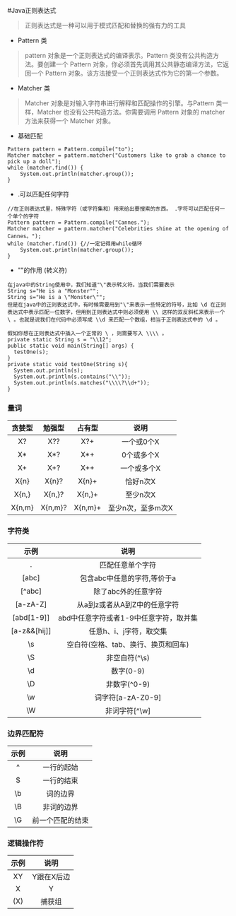 #Java正则表达式
> 正则表达式是一种可以用于模式匹配和替换的强有力的工具

+ Pattern 类
> pattern 对象是一个正则表达式的编译表示。Pattern 类没有公共构造方法。要创建一个 Pattern 对象，你必须首先调用其公共静态编译方法，它返回一个 Pattern 对象。该方法接受一个正则表达式作为它的第一个参数。

+ Matcher 类
> Matcher 对象是对输入字符串进行解释和匹配操作的引擎。与Pattern 类一样，Matcher 也没有公共构造方法。你需要调用 Pattern 对象的 matcher 方法来获得一个 Matcher 对象。

+ 基础匹配
```
Pattern pattern = Pattern.compile("to");
Matcher matcher = pattern.matcher("Customers like to grab a chance to pick up a doll");
while (matcher.find()) {
    System.out.println(matcher.group());
}
```
+ .可以匹配任何字符
```
//在正则表达式里，特殊字符（或字符集和）用来给出要搜索的东西。 .字符可以匹配任何一个单个的字符
Pattern pattern = Pattern.compile("Cannes.");
Matcher matcher = pattern.matcher("Celebrities shine at the opening of Cannes。");
while (matcher.find()) {//一定记得用while循环
    System.out.println(matcher.group());
}
```

+ "\"的作用 (转义符)
```
在java中的String使用中，我们知道"\"表示转义符。当我们需要表示
String s="He is a "Monster"";
String s="He is a \"Monster\"";
但是在java中的正则表达式中，有时候需要用到"\"来表示一些特定的符号，比如 \d 在正则表达式中表示匹配一位数字，但用到正则表达式中则必须使用 \\ 这样的双反斜杠来表示一个 \ 。也就是说我们在代码中必须写成 \\d 来匹配一个数组，相当于正则表达式中的 \d 。

假如你想在正则表达式中插入一个正常的 \ ，则需要写入 \\\\ 。
private static String s = "\\12";
public static void main(String[] args) {
  testOne(s);
}
private static void testOne(String s){
  System.out.println(s);
  System.out.println(s.contains("\\"));
  System.out.println(s.matches("\\\\?\\d+"));
}
```
### 量词

| 贪婪型       |     勉强型    |     占有型     |         说明         |
|    :-----:  |     :----:   |     :----:   |        :----:       |
|      X?     |      X??     |      X?+     |     一个或0个X        |
|      X*     |      X*?     |      X*+     |     0个或多个X        |
|      X+     |      X+?     |      X++     |     一个或多个X       |
|      X{n}   |      X{n}?   |      X{n}+   |     恰好n次X         |
|      X{n,}  |      X{n,}?  |      X{n,}+  |     至少n次X         |
|      X{n,m} |      X{n,m}? |      X{n,m}+ |     至少n次，至多m次X  |

### 字符类
|     示例       |                  说明            |
|      :-----:  |               :----:            |
|      .        |          匹配任意单个字符          |
|     [abc]     |   包含abc中任意的字符,等价于a        |
|     [^abc]    |   除了abc外的任意字符              |
|   [a-zA-Z]    |   从a到z或者从A到Z中的任意字符       |
|   [abd[1-9]]  |abd中任意字符或者1-9中任意字符，取并集 |
| [a-z&&[hij]]  |      任意h、i、j字符，取交集        |
|       \s      |空白符(空格、tab、换行、换页和回车)    |
|       \S      |            非空白符(^\s)          |
|       \d      |            数字(0-9)             |
|       \D      |            非数字(^0-9)          |
|       \w      |            词字符[a-zA-Z0-9]     |
|       \W      |            非词字符[^\w]         |

### 边界匹配符

|     示例       |                  说明            |
|      :-----:  |               :----:            |
|      ^        |          一行的起始               |
|     $         |          一行的结束               |
|     \b        |          词的边界                 |
|     \B        |          非词的边界               |
|     \G        |          前一个匹配的结束          |


### 逻辑操作符

|     示例       |                  说明            |
|      :-----:  |               :----:            |
|      XY       |          Y跟在X后边              |
|     X         |          Y                     |
|    (X)        |          捕获组                 |